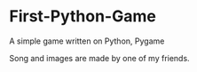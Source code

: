 # First-Python-Game
A simple game written on Python, Pygame

Song and images are made by one of my friends.
